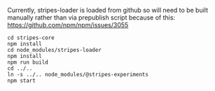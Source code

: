 Currently, stripes-loader is loaded from github so will need to be built manually rather than via prepublish script because of this:
https://github.com/npm/npm/issues/3055

    cd stripes-core
    npm install
    cd node_modules/stripes-loader
    npm install
    npm run build
    cd ../..
    ln -s ../.. node_modules/@stripes-experiments
    npm start

